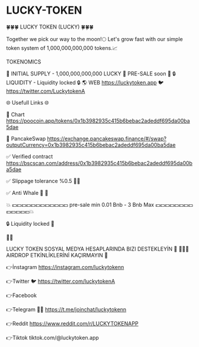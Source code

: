 # LUCKY-TOKEN

🍀🍀🍀 LUCKY TOKEN (LUCKY) 🍀🍀🍀

Together we pick our way to the moon!🌕
Let's grow fast with our simple token system of 1,000,000,000,000 tokens.📈

 TOKENOMICS 

🍻 INITIAL SUPPLY - 1,000,000,000,000 LUCKY
🚀 PRE-SALE soon 📅
🔒 LIQUIDITY - Liquidity locked 🔒 
🌎 WEB https://luckytoken.app
🐦  https://twitter.com/LuckytokenA

🌐 Usefull Links 🌐

💩 Chart
https://poocoin.app/tokens/0x1b3982935c415b6bebac2adeddf695da00ba5dae

🥞 PancakeSwap
https://exchange.pancakeswap.finance/#/swap?outputCurrency=0x1b3982935c415b6bebac2adeddf695da00ba5dae

✅ Verified contract
https://bscscan.com/address/0x1b3982935c415b6bebac2adeddf695da00ba5dae

✅ Slippage tolerance %0.5 💪🏻

✅ Anti Whale 🛑 🐳 

 💥 💵💵💵💵💵💵💵💵💵💵💵💵
pre-sale min 0.01 Bnb - 3 Bnb Max
💵💵💵💵💵💵💵💵💵💵💵💵💵💥

🔒 Liquidity locked 💯 

📣📣

LUCKY TOKEN SOSYAL MEDYA HESAPLARINDA BIZI DESTEKLEYİN 🙏
💸📣🎁 AIRDROP ETKİNLİKLERİNİ KAÇIRMAYIN 🤑

👉İnstagram 
https://instagram.com/luckytokenn

👉Twitter 🐦
https://twitter.com/luckytokenA

👉Facebook 

👉Telegram 📣📣
https://t.me/joinchat/luckytokenn

👉Reddit
https://www.reddit.com/r/LUCKYTOKENAPP

👉Tiktok
tiktok.com/@luckytoken.app
